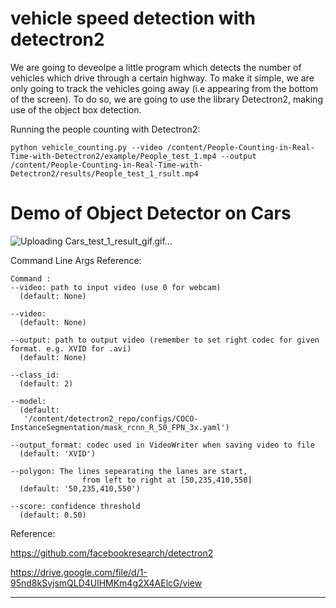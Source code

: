 # vehicle speed detection with detectron2
We are going to deveolpe a little program which detects the number of vehicles which drive through a certain highway.
To make it simple, we are only going to track the vehicles going away (i.e appearing from the bottom of the screen).
To do so, we are going to use the library Detectron2, making use of the object box detection.

Running the people counting with Detectron2:

```
python vehicle_counting.py --video /content/People-Counting-in-Real-Time-with-Detectron2/example/People_test_1.mp4 --output /content/People-Counting-in-Real-Time-with-Detectron2/results/People_test_1_rsult.mp4 

```

# Demo of Object Detector on Cars


![Uploading Cars_test_1_result_gif.gif…]()



Command Line Args Reference:

```
Command :
--video: path to input video (use 0 for webcam)
  (default: None)

--video:
  (default: None)

--output: path to output video (remember to set right codec for given format. e.g. XVID for .avi)
  (default: None)

--class_id:
  (default: 2)

--model:
  (default: 
   '/content/detectron2_repo/configs/COCO-InstanceSegmentation/mask_rcnn_R_50_FPN_3x.yaml')

--output_format: codec used in VideoWriter when saving video to file
  (default: 'XVID')

--polygon: The lines sepearating the lanes are start, 
                from left to right at [50,235,410,550]
  (default: '50,235,410,550')

--score: confidence threshold
  (default: 0.50)

```
Reference:

https://github.com/facebookresearch/detectron2

https://drive.google.com/file/d/1-95nd8kSvjsmQLD4UlHMKm4g2X4AElcG/view
________________________________________________________________________________________________________________________________

